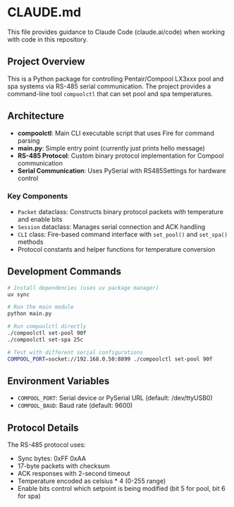 # CLAUDE.md

This file provides guidance to Claude Code (claude.ai/code) when working with code in this repository.

## Project Overview

This is a Python package for controlling Pentair/Compool LX3xxx pool and spa systems via RS-485 serial communication. The project provides a command-line tool `compoolctl` that can set pool and spa temperatures.

## Architecture

- **compoolctl**: Main CLI executable script that uses Fire for command parsing
- **main.py**: Simple entry point (currently just prints hello message)
- **RS-485 Protocol**: Custom binary protocol implementation for Compool communication
- **Serial Communication**: Uses PySerial with RS485Settings for hardware control

### Key Components

- `Packet` dataclass: Constructs binary protocol packets with temperature and enable bits
- `Session` dataclass: Manages serial connection and ACK handling
- `CLI` class: Fire-based command interface with `set_pool()` and `set_spa()` methods
- Protocol constants and helper functions for temperature conversion

## Development Commands

```bash
# Install dependencies (uses uv package manager)
uv sync

# Run the main module
python main.py

# Run compoolctl directly
./compoolctl set-pool 90f
./compoolctl set-spa 25c

# Test with different serial configurations
COMPOOL_PORT=socket://192.168.0.50:8899 ./compoolctl set-pool 90f
```

## Environment Variables

- `COMPOOL_PORT`: Serial device or PySerial URL (default: /dev/ttyUSB0)
- `COMPOOL_BAUD`: Baud rate (default: 9600)

## Protocol Details

The RS-485 protocol uses:
- Sync bytes: 0xFF 0xAA
- 17-byte packets with checksum
- ACK responses with 2-second timeout
- Temperature encoded as celsius * 4 (0-255 range)
- Enable bits control which setpoint is being modified (bit 5 for pool, bit 6 for spa)